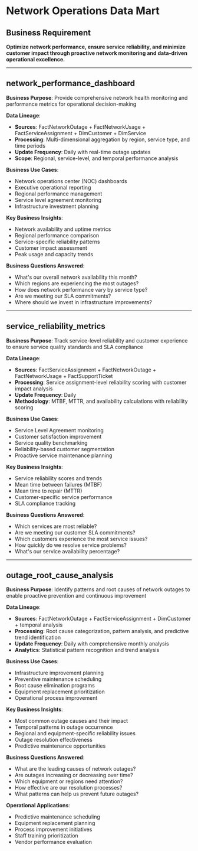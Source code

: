# Network Operations Data Mart

## Business Requirement
**Optimize network performance, ensure service reliability, and minimize customer impact through proactive network monitoring and data-driven operational excellence.**

---

## network_performance_dashboard
**Business Purpose**: Provide comprehensive network health monitoring and performance metrics for operational decision-making

**Data Lineage**: 
- **Sources**: FactNetworkOutage + FactNetworkUsage + FactServiceAssignment + DimCustomer + DimService
- **Processing**: Multi-dimensional aggregation by region, service type, and time periods
- **Update Frequency**: Daily with real-time outage updates
- **Scope**: Regional, service-level, and temporal performance analysis

**Business Use Cases**:
- Network operations center (NOC) dashboards
- Executive operational reporting
- Regional performance management
- Service level agreement monitoring
- Infrastructure investment planning

**Key Business Insights**:
- Network availability and uptime metrics
- Regional performance comparison
- Service-specific reliability patterns
- Customer impact assessment
- Peak usage and capacity trends

**Business Questions Answered**:
- What's our overall network availability this month?
- Which regions are experiencing the most outages?
- How does network performance vary by service type?
- Are we meeting our SLA commitments?
- Where should we invest in infrastructure improvements?

---

## service_reliability_metrics
**Business Purpose**: Track service-level reliability and customer experience to ensure service quality standards and SLA compliance

**Data Lineage**: 
- **Sources**: FactServiceAssignment + FactNetworkOutage + FactNetworkUsage + FactSupportTicket
- **Processing**: Service assignment-level reliability scoring with customer impact analysis
- **Update Frequency**: Daily
- **Methodology**: MTBF, MTTR, and availability calculations with reliability scoring

**Business Use Cases**:
- Service Level Agreement monitoring
- Customer satisfaction improvement
- Service quality benchmarking
- Reliability-based customer segmentation
- Proactive service maintenance planning

**Key Business Insights**:
- Service reliability scores and trends
- Mean time between failures (MTBF)
- Mean time to repair (MTTR)
- Customer-specific service performance
- SLA compliance tracking

**Business Questions Answered**:
- Which services are most reliable?
- Are we meeting our customer SLA commitments?
- Which customers experience the most service issues?
- How quickly do we resolve service problems?
- What's our service availability percentage?

---

## outage_root_cause_analysis
**Business Purpose**: Identify patterns and root causes of network outages to enable proactive prevention and continuous improvement

**Data Lineage**: 
- **Sources**: FactNetworkOutage + FactServiceAssignment + DimCustomer + temporal analysis
- **Processing**: Root cause categorization, pattern analysis, and predictive trend identification
- **Update Frequency**: Daily with comprehensive monthly analysis
- **Analytics**: Statistical pattern recognition and trend analysis

**Business Use Cases**:
- Infrastructure improvement planning
- Preventive maintenance scheduling
- Root cause elimination programs
- Equipment replacement prioritization
- Operational process improvement

**Key Business Insights**:
- Most common outage causes and their impact
- Temporal patterns in outage occurrence
- Regional and equipment-specific reliability issues
- Outage resolution effectiveness
- Predictive maintenance opportunities

**Business Questions Answered**:
- What are the leading causes of network outages?
- Are outages increasing or decreasing over time?
- Which equipment or regions need attention?
- How effective are our resolution processes?
- What patterns can help us prevent future outages?

**Operational Applications**:
- Predictive maintenance scheduling
- Equipment replacement planning
- Process improvement initiatives
- Staff training prioritization
- Vendor performance evaluation